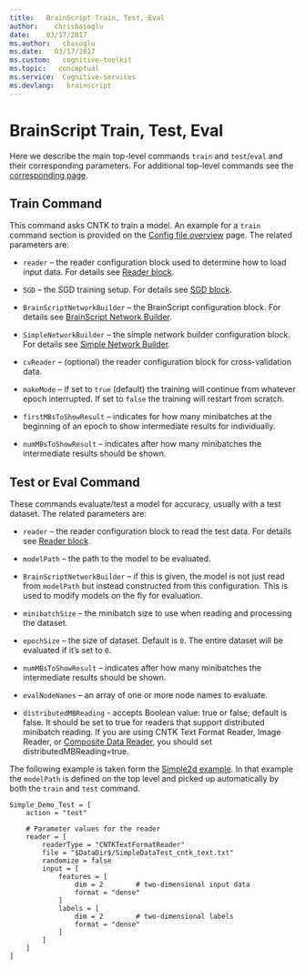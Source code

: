 ```yaml
---
title:   BrainScript Train, Test, Eval
author:    chrisbasoglu
date:    03/17/2017
ms.author:   cbasoglu
ms.date:   03/17/2017
ms.custom:   cognitive-toolkit
ms.topic:   conceptual
ms.service:  Cognitive-services
ms.devlang:   brainscript
---
```


# BrainScript Train, Test, Eval

Here we describe the main top-level commands `train` and `test`/`eval` and their corresponding parameters. For additional top-level commands see the [corresponding page](./Top-level-commands.md). 

## Train Command
This command asks CNTK to train a model. An example for a `train` command section is provided on the [Config file overview](./Brainscript-Config-file-overview.md) page. The related parameters are:
* `reader` – the reader configuration block used to determine how to load input data. For details see [Reader block](./Brainscript-Reader-block.md).

* `SGD` – the SGD training setup. For details see [SGD block](./Brainscript-SGD-block.md).

* `BrainScriptNetworkBuilder` – the BrainScript configuration block. For details see [BrainScript Network Builder](./BrainScript-Network-Builder.md).

* `SimpleNetworkBuilder` – the simple network builder configuration block. For details see [Simple Network Builder](./Simple-Network-Builder.md).

* `cvReader` – (optional) the reader configuration block for cross-validation data.

* `makeMode` – if set to `true` (default) the training will continue from whatever epoch interrupted. If set to `false` the training will restart from scratch.

* `firstMBsToShowResult` – indicates for how many minibatches at the beginning of an epoch to show intermediate results for individually.

* `numMBsToShowResult` – indicates after how many minibatches the intermediate results should be shown.

## Test or Eval Command
These commands evaluate/test a model for accuracy, usually with a test dataset. The related parameters are:
* `reader` – the reader configuration block to read the test data. For details see [Reader block](./Brainscript-Reader-block.md).

* `modelPath` – the path to the model to be evaluated.

* `BrainScriptNetworkBuilder` – if this is given, the model is not just read from `modelPath` but instead constructed from this configuration. This is used to modify models on the fly for evaluation.

* `minibatchSize` – the minibatch size to use when reading and processing the dataset.

* `epochSize` – the size of dataset. Default is `0`. The entire dataset will be evaluated if it’s set to `0`.

* `numMBsToShowResult` – indicates after how many minibatches the intermediate results should be shown.

* `evalNodeNames` – an array of one or more node names to evaluate.

* `distributedMBReading` - accepts Boolean value: true or false; default is false. It should be set to true for readers that support distributed minibatch reading. If you are using CNTK Text Format Reader, Image Reader, or [Composite Data Reader](./BrainScript-and-Python---Understanding-and-Extending-Readers.md), you should set distributedMBReading=true.

The following example is taken form the [Simple2d example](./Examples.md). In that example the `modelPath` is defined on the top level and picked up automatically by both the `train` and `test` command.

    Simple_Demo_Test = [
        action = "test"

        # Parameter values for the reader
        reader = [
            readerType = "CNTKTextFormatReader"
            file = "$DataDir$/SimpleDataTest_cntk_text.txt"
            randomize = false
            input = [
                features = [
                    dim = 2        # two-dimensional input data
                    format = "dense"
                ]
                labels = [
                    dim = 2        # two-dimensional labels
                    format = "dense"
                ]
            ]
        ]
    ]

